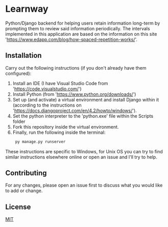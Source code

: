 # Learnway

Python/Django backend for helping users retain information long-term by prompting them to review said information periodically. The intervals implemented in this application are based on the information on this site 'https://www.edapp.com/blog/how-spaced-repetition-works/'.

## Installation

Carry out the following instructions (if you don't already have them configured):

1. Install an IDE (I have Visual Studio Code from 'https://code.visualstudio.com/')
2. Install Python (from 'https://www.python.org/downloads/')
3. Set up (and activate) a virtual environment and install Django within it (according to the instructions on 'https://docs.djangoproject.com/en/4.2/howto/windows/').
4. Set the python interpreter to the 'python.exe' file within the Scripts folder
5. Fork this repository inside the virtual environment.
6. Finally, run the following inside the terminal:
   ```python
    py manage.py runserver
   ```

These instructions are specific to Windows, for Unix OS you can try to find similar instructions elsewhere online or open an issue and I'll try to help.

## Contributing

For any changes, please open an issue first to discuss what you would like to add or change.

## License

[MIT](https://choosealicense.com/licenses/mit/)
